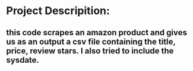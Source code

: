 # Project Descripition:
## this code scrapes an amazon product and gives us as an output a csv file containing the title, price, review stars. I also tried to include the sysdate.   
